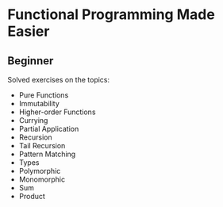 # Functional Programming Made Easier

## Beginner

Solved exercises on the topics: 

* Pure Functions
* Immutability
* Higher-order Functions
* Currying
* Partial Application
* Recursion
* Tail Recursion
* Pattern Matching
* Types
* Polymorphic
* Monomorphic
* Sum
* Product